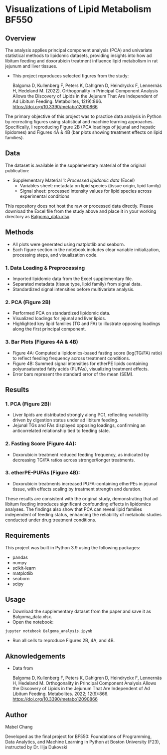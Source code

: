 # Visualizations of Lipid Metabolism BF550
## Overview
The analysis applies principal component analysis (PCA) and univariate statistical methods to lipidomic datasets, providing insights into how ad libitum feeding and doxorubicin treatment influence lipid metabolism in rat jejunum and liver tissues.

* This project reproduces selected figures from the study:

    Balgoma D, Kullenberg F, Peters K, Dahlgren D, Heindryckx F, Lennernäs H, Hedeland M. (2022). Orthogonality in Principal Component Analysis Allows the Discovery of Lipids in the Jejunum That Are Independent of Ad Libitum Feeding. Metabolites, 12(9):866. https://doi.org/10.3390/metabo12090866
  
The primary objective of this project was to practice data analysis in Python by recreating figures using statistical and machine learning approaches. Specifically, I reproducing Figure 2B (PCA loadings of jejunal and hepatic lipidomes) and Figures 4A & 4B (bar plots showing treatment effects on lipid families).

## Data
The dataset is available in the supplementary material of the original publication:
* Supplementary Material 1: _Processed lipidomic data_ (Excel)
  * Variables sheet: metadata on lipid species (tissue origin, lipid family)
  * Signal sheet: processed intensity values for lipid species across experimental conditions
    
This repository does not host the raw or processed data directly. Please download the Excel file from the study above and place it in your working directory as <ins>Balgoma_data.xlsx</ins>.

## Methods
* All plots were generated using matplotlib and seaborn.
* Each figure section in the notebook includes clear variable initialization, processing steps, and visualization code.
  
### 1. Data Loading & Preprocessing
* Imported lipidomic data from the Excel supplementary file.
* Separated metadata (tissue type, lipid family) from signal data.
* Standardized signal intensities before multivariate analysis.

### 2. PCA (Figure 2B)
* Performed PCA on standardized lipidomic data.
* Visualized loadings for jejunal and liver lipids.
* Highlighted key lipid families (TG and FA) to illustrate opposing loadings along the first principal component.

### 3. Bar Plots (Figures 4A & 4B)
* Figure 4A: Computed a lipidomics-based fasting score (log(TG/FA) ratio) to reflect feeding frequency across treatment conditions.
* Figure 4B: Summed signal intensities for etherPE lipids containing polyunsaturated fatty acids (PUFAs), visualizing treatment effects.
* Error bars represent the standard error of the mean (SEM).

## Results
### 1. PCA (Figure 2B):
* Liver lipids are distributed strongly along PC1, reflecting variability driven by digestion status under ad libitum feeding.
* Jejunal TGs and FAs displayed opposing loadings, confirming an anticorrelated relationship tied to feeding state.

### 2. Fasting Score (Figure 4A):
* Doxorubicin treatment reduced feeding frequency, as indicated by decreasing TG/FA ratios across stronger/longer treatments.

### 3. etherPE-PUFAs (Figure 4B):
* Doxorubicin treatments increased PUFA-containing etherPEs in jejunal tissue, with effects scaling by treatment strength and duration.

These results are consistent with the original study, demonstrating that ad libitum feeding introduces significant confounding effects in lipidomics analyses. The findings also show that PCA can reveal lipid families independent of feeding status, enhancing the reliability of metabolic studies conducted under drug treatment conditions.

## Requirements
This project was built in Python 3.9 using the following packages:
* pandas
* numpy
* scikit-learn
* matplotlib
* seaborn
* scipy

## Usage
* Download the supplementary dataset from the paper and save it as Balgoma_data.xlsx.
* Open the notebook:
```
jupyter notebook Balgoma_analysis.ipynb
```
* Run all cells to reproduce Figures 2B, 4A, and 4B.
  
## Aknowledgements
* Data from
  
    Balgoma D, Kullenberg F, Peters K, Dahlgren D, Heindryckx F, Lennernäs H, Hedeland M. Orthogonality in Principal Component Analysis Allows the Discovery of Lipids in the Jejunum That Are Independent of Ad Libitum Feeding. Metabolites. 2022; 12(9):866. https://doi.org/10.3390/metabo12090866

## Author
Mabel Chang

Developed as the final project for BF550: Foundations of Programming, Data Analytics, and Machine Learning in Python at Boston University (F23), instructed by Dr. Ilija Dukovski
